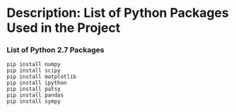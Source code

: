 # Description: List of Python Packages Used in the Project

### List of Python 2.7 Packages
```
pip install numpy
pip install scipy
pip install matplotlib
pip install ipython
pip install patsy
pip install pandas
pip install sympy
```
